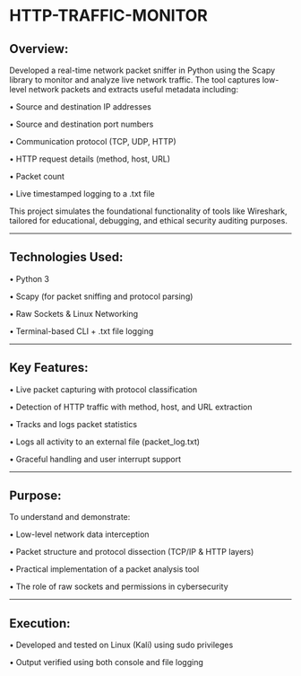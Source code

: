 # HTTP-TRAFFIC-MONITOR
## Overview:

Developed a real-time network packet sniffer in Python using the Scapy library to monitor and analyze live network traffic. The tool captures low-level network packets and extracts useful metadata including:

•	Source and destination IP addresses

•	Source and destination port numbers

•	Communication protocol (TCP, UDP, HTTP)

•	HTTP request details (method, host, URL)

•	Packet count

•	Live timestamped logging to a .txt file

This project simulates the foundational functionality of tools like Wireshark, tailored for educational, debugging, and ethical security auditing purposes.

________________________________________
 ## Technologies Used:
 
•	Python 3

•	Scapy (for packet sniffing and protocol parsing)

•	Raw Sockets & Linux Networking

•	Terminal-based CLI + .txt file logging

________________________________________
## Key Features:

•	Live packet capturing with protocol classification

•	Detection of HTTP traffic with method, host, and URL extraction

•	Tracks and logs packet statistics

•	Logs all activity to an external file (packet_log.txt)

•	Graceful handling and user interrupt support

________________________________________
## Purpose:

To understand and demonstrate:

•	Low-level network data interception

•	Packet structure and protocol dissection (TCP/IP & HTTP layers)

•	Practical implementation of a packet analysis tool

•	The role of raw sockets and permissions in cybersecurity

________________________________________
## Execution:

•	Developed and tested on Linux (Kali) using sudo privileges

•	Output verified using both console and file logging

